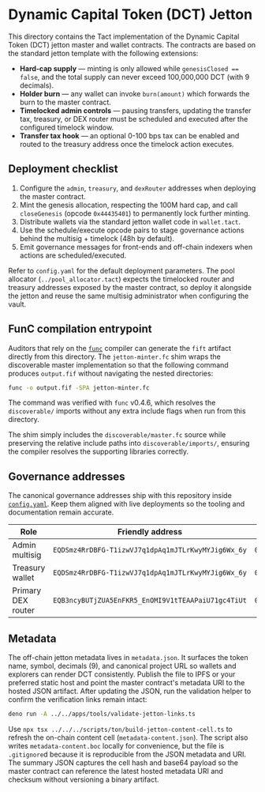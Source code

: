 # Dynamic Capital Token (DCT) Jetton

This directory contains the Tact implementation of the Dynamic Capital Token
(DCT) jetton master and wallet contracts. The contracts are based on the
standard jetton template with the following extensions:

- **Hard-cap supply** — minting is only allowed while `genesisClosed == false`,
  and the total supply can never exceed 100,000,000 DCT (with 9 decimals).
- **Holder burn** — any wallet can invoke `burn(amount)` which forwards the burn
  to the master contract.
- **Timelocked admin controls** — pausing transfers, updating the transfer tax,
  treasury, or DEX router must be scheduled and executed after the configured
  timelock window.
- **Transfer tax hook** — an optional 0-100 bps tax can be enabled and routed to
  the treasury address once the timelock action executes.

## Deployment checklist

1. Configure the `admin`, `treasury`, and `dexRouter` addresses when deploying
   the master contract.
2. Mint the genesis allocation, respecting the 100M hard cap, and call
   `closeGenesis` (opcode `0x44435401`) to permanently lock further minting.
3. Distribute wallets via the standard jetton wallet code in `wallet.tact`.
4. Use the schedule/execute opcode pairs to stage governance actions behind the
   multisig + timelock (48h by default).
5. Emit governance messages for front-ends and off-chain indexers when actions
   are scheduled/executed.

Refer to `config.yaml` for the default deployment parameters. The pool allocator
(`../pool_allocator.tact`) expects the timelocked router and treasury addresses
exposed by the master contract, so deploy it alongside the jetton and reuse the
same multisig administrator when configuring the vault.

## FunC compilation entrypoint

Auditors that rely on the [`func`](https://github.com/ton-blockchain/ton)
compiler can generate the `fift` artifact directly from this directory. The
`jetton-minter.fc` shim wraps the discoverable master implementation so that the
following command produces `output.fif` without navigating the nested
directories:

```sh
func -o output.fif -SPA jetton-minter.fc
```

The command was verified with `func` v0.4.6, which resolves the `discoverable/`
imports without any extra include flags when run from this directory.

The shim simply includes the `discoverable/master.fc` source while preserving
the relative include paths into `discoverable/imports/`, ensuring the compiler
resolves the supporting libraries correctly.

## Governance addresses

The canonical governance addresses ship with this repository inside
[`config.yaml`](../config.yaml). Keep them aligned with live deployments so the
tooling and documentation remain accurate.

| Role          | Friendly address                                                                 | Raw (`workchain:hash`)                                                    | Tonviewer link                                                                 |
| ------------- | -------------------------------------------------------------------------------- | ------------------------------------------------------------------------- | ------------------------------------------------------------------------------ |
| Admin multisig | `EQDSmz4RrDBFG-T1izwVJ7q1dpAq1mJTLrKwyMYJig6Wx_6y` | `0:d29b3e11ac30451be4f58b3c1527bab576902ad662532eb2b0c8c6098a0e96c7` | [tonviewer.com/EQDSm…x_6y](https://tonviewer.com/EQDSmz4RrDBFG-T1izwVJ7q1dpAq1mJTLrKwyMYJig6Wx_6y) |
| Treasury wallet | `EQDSmz4RrDBFG-T1izwVJ7q1dpAq1mJTLrKwyMYJig6Wx_6y` | `0:d29b3e11ac30451be4f58b3c1527bab576902ad662532eb2b0c8c6098a0e96c7` | [tonviewer.com/EQDSm…x_6y](https://tonviewer.com/EQDSmz4RrDBFG-T1izwVJ7q1dpAq1mJTLrKwyMYJig6Wx_6y) |
| Primary DEX router | `EQB3ncyBUTjZUA5EnFKR5_EnOMI9V1tTEAAPaiU71gc4TiUt` | `0:779dcc815138d9500e449c5291e7f12738c23d575b5310000f6a253bd607384e` | [tonviewer.com/EQB3n…TiUt](https://tonviewer.com/EQB3ncyBUTjZUA5EnFKR5_EnOMI9V1tTEAAPaiU71gc4TiUt) |

## Metadata

The off-chain jetton metadata lives in `metadata.json`. It surfaces the token
name, symbol, decimals (9), and canonical project URL so wallets and explorers
can render DCT consistently. Publish the file to IPFS or your preferred static
host and point the master contract's metadata URI to the hosted JSON artifact.
After updating the JSON, run the validation helper to confirm the verification
links remain intact:

```sh
deno run -A ../../apps/tools/validate-jetton-links.ts
```

Use `npx tsx ../../../scripts/ton/build-jetton-content-cell.ts` to refresh the
on-chain content cell (`metadata-content.json`). The script also writes
`metadata-content.boc` locally for convenience, but the file is
`.gitignore`d because it is reproducible from the JSON metadata and URI. The
summary JSON captures the cell hash and base64 payload so the master contract
can reference the latest hosted metadata URI and checksum without versioning a
binary artifact.
